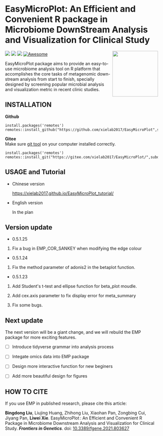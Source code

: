 # EasyMicroPlot: An Efficient and Convenient R package in Microbiome DownStream Analysis and Visualization for Clinical Study
<a href="https://github.com/xielab2017/EasyMicroPlot/wiki"><img src="https://i.loli.net/2021/10/20/u5UfFXvxNyQhWeg.png" width=150 align="right" ></a>
![](https://img.shields.io/badge/R%20language->=3.6-brightgreen.svg)
![](https://img.shields.io/badge/Mac%20OSX%20&%20Windows-Available-brightgreen.svg)
![](https://img.shields.io/badge/Release%20version-0.5.1.25-brightgreen.svg)
[![Awesome](https://cdn.rawgit.com/sindresorhus/awesome/d7305f38d29fed78fa85652e3a63e154dd8e8829/media/badge.svg)](https://github.com/xielab2017/EasyMicroPlot)

EasyMicroPlot package aims to provide an easy-to-use microbiome analysis tool on R platform that accomplishes the core tasks of metagenomic down-stream analysis from start to finish, specially designed by screening popular microbial analysis and visualization metric in recent clinic studies.




## INSTALLATION
**Github**
```
install.packages('remotes')
remotes::install_github("https://github.com/xielab2017/EasyMicroPlot",subdir='Version_0.5')
```
**Gitee**  
Make sure [git tool](https://git-scm.com/downloads) on your computer installed correctly.
```
install.packages('remotes')
remotes::install_git("https://gitee.com/xielab2017/EasyMicroPlot/",subdir='Version_0.5')
```				

## USAGE and Tutorial

* Chinese version

  <u>https://xielab2017.github.io/EasyMicroPlot_tutorial/</u>

* English version

  In the plan
  
## Version update

* 0.5.1.25

1. Fix a bug in EMP_COR_SANKEY when modifying the edge colour

* 0.5.1.24

1. Fix the method parameter of adonis2 in the betaplot function.
  
* 0.5.1.23

1. Add Student's t-test and ellipse function for beta_plot moudle.
  
2. Add cex.axis parameter to fix display error for meta_summary

3. Fix some bugs.

## Next update 
The next version will be a giant change, and we will rebuild the EMP package for more exciting features.
- [ ] Introduce tidyverse grammar into analysis process
- [ ] Integate omics data into EMP package 
- [ ] Design more interactive function for new beginers
- [ ] Add more beautiful design for figures


## HOW TO CITE
If you use EMP in published research, please cite this article:
	
**Bingdong Liu**, Liujing Huang, Zhihong Liu, Xiaohan Pan, Zongbing Cui, Jiyang Pan, **Liwei Xie**. EasyMicroPlot : An Efficient and Convenient R Package in Microbiome Downstream Analysis and Visualization for Clinical Study. ***Frontiers in Genetics***. doi: [10.3389/fgene.2021.803627](https://www.frontiersin.org/articles/10.3389/fgene.2021.803627/full)

